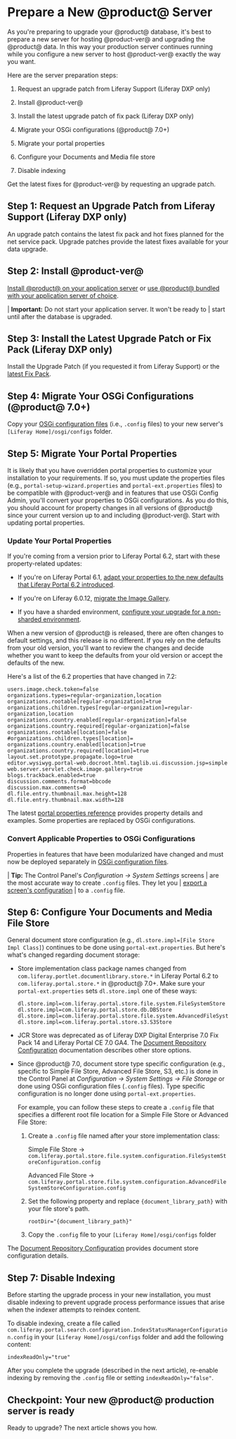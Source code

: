 # Prepare a New @product@ Server 

As you're preparing to upgrade your @product@ database, it's best to prepare a
new server for hosting @product-ver@ and upgrading the @product@ data. In this
way your production server continues running while you configure a new server to
host @product-ver@ exactly the way you want. 

Here are the server preparation steps:

1.  Request an upgrade patch from Liferay Support (Liferay DXP only)

2.  Install @product-ver@ 

3.  Install the latest upgrade patch of fix pack (Liferay DXP only)

4.   Migrate your OSGi configurations (@product@ 7.0+)

5.   Migrate your portal properties

6.  Configure your Documents and Media file store 

7.  Disable indexing 

Get the latest fixes for @product-ver@ by requesting an upgrade patch. 

## Step 1: Request an Upgrade Patch from Liferay Support (Liferay DXP only)

An upgrade patch contains the latest fix pack and hot fixes planned for the net
service pack. Upgrade patches provide the latest fixes available for your data
upgrade. 

## Step 2: Install @product-ver@ 

[Install @product@ on your application server](/deployment/deployment/-/knowledge_base/7-2/deploying-product)
or
[use @product@ bundled with your application server of choice](/deployment/deployment/-/knowledge_base/7-2/installing-liferay). 

| **Important:** Do not start your application server. It won't be ready to 
| start until after the database is upgraded. 

## Step 3: Install the Latest Upgrade Patch or Fix Pack (Liferay DXP only)

Install the Upgrade Patch (if you requested it from Liferay Support) or the 
[latest Fix Pack](/deployment/deployment/-/knowledge_base/7-2/patching-liferay). 

## Step 4: Migrate Your OSGi Configurations (@product@ 7.0+)

Copy your
[OSGi configuration files](/user/-/knowledge_base/7-2/understanding-system-configuration-files)
(i.e., `.config` files) to your new server's `[Liferay Home]/osgi/configs`
folder. 

## Step 5: Migrate Your Portal Properties 

It is likely that you have overridden portal properties to customize your
installation to your requirements. If so, you must update the properties files
(e.g., `portal-setup-wizard.properties` and `portal-ext.properties` files) to be
compatible with @product-ver@ and in features that use OSGi Config Admin, you'll
convert your properties to OSGi configurations. As you do this, you should
account for property changes in all versions of @product@ since your current
version up to and including @product-ver@. Start with updating portal
properties. 

### Update Your Portal Properties 

If you're coming from a version prior to Liferay Portal 6.2, start with these
property-related updates:

-   If you're on Liferay Portal 6.1,
    [adapt your properties to the new defaults that Liferay Portal 6.2 introduced](/discover/deployment/-/knowledge_base/6-2/upgrading-liferay#review-the-liferay-6). 

-   If you're on Liferay 6.0.12, 
    [migrate the Image Gallery](/discover/deployment/-/knowledge_base/6-2/upgrading-liferay#migrate-your-image-gallery-images).

-   If you have a sharded environment,
    [configure your upgrade for a non-sharded environment](/discover/deployment/-/knowledge_base/7-0/upgrading-sharded-environment).

When a new version of @product@ is released, there are often changes to default
settings, and this release is no different. If you rely on the defaults from
your old version, you'll want to review the changes and decide whether you want
to keep the defaults from your old version or accept the defaults of the new. 

Here's a list of the 6.2 properties that have changed in 7.2: 
    
    users.image.check.token=false
    organizations.types=regular-organization,location
    organizations.rootable[regular-organization]=true
    organizations.children.types[regular-organization]=regular-organization,location
    organizations.country.enabled[regular-organization]=false
    organizations.country.required[regular-organization]=false
    organizations.rootable[location]=false
    #organizations.children.types[location]=
    organizations.country.enabled[location]=true
    organizations.country.required[location]=true
    layout.set.prototype.propagate.logo=true
    editor.wysiwyg.portal-web.docroot.html.taglib.ui.discussion.jsp=simple
    web.server.servlet.check.image.gallery=true
    blogs.trackback.enabled=true
    discussion.comments.format=bbcode
    discussion.max.comments=0
    dl.file.entry.thumbnail.max.height=128
    dl.file.entry.thumbnail.max.width=128

The latest
[portal properties reference](@platform-ref@/7.2-latest/propertiesdoc/portal.properties.html)
provides property details and examples. Some properties are replaced by OSGi
configurations. 

### Convert Applicable Properties to OSGi Configurations 

Properties in features that have been modularized have changed and must now be
deployed separately in
[OSGi configuration files](/user/-/knowledge_base/7-2/system-settings#exporting-and-importing-configurations). 

| **Tip:** The Control Panel's *Configuration &rarr; System Settings* screens 
| are the most accurate way to create `.config` files. They let you
| [export a screen's configuration](/user/-/knowledge_base/7-2/system-settings#exporting-and-importing-configurations)
| to a `.config` file. 

## Step 6: Configure Your Documents and Media File Store 

General document store configuration (e.g., `dl.store.impl=[File Store Impl
Class]`) continues to be done using `portal-ext.properties`. But here's what's
changed regarding document storage:

-   Store implementation class package names changed from 
    `com.liferay.portlet.documentlibrary.store.*` in Liferay Portal 6.2 to
    `com.liferay.portal.store.*` in @product@ 7.0+. Make sure your
    `portal-ext.properties` sets `dl.store.impl` one of these ways:

        dl.store.impl=com.liferay.portal.store.file.system.FileSystemStore
        dl.store.impl=com.liferay.portal.store.db.DBStore
        dl.store.impl=com.liferay.portal.store.file.system.AdvancedFileSystemStore
        dl.store.impl=com.liferay.portal.store.s3.S3Store

-   JCR Store was deprecated as of Liferay DXP Digital Enterprise 7.0 Fix Pack 
    14 and Liferay Portal CE 7.0 GA4. The
    [Document Repository Configuration](/discover/deployment/-/knowledge_base/7-1/document-repository-configuration)
    documentation describes other store options.

-   Since @product@ 7.0, document store type specific configuration (e.g., 
    specific to Simple File Store, Advanced File Store, S3, etc.) is done in the
    Control Panel at *Configuration &rarr; System Settings &rarr; File Storage*
    or done using OSGi configuration files (`.config` files). Type specific
    configuration is no longer done using `portal-ext.properties`. 

    For example, you can follow these steps to create a `.config` file that
    specifies a different root file location for a Simple File Store or Advanced
    File Store:
    
    1.  Create a `.config` file named after your store implementation class:
    
        Simple File Store &rarr; 
        `com.liferay.portal.store.file.system.configuration.FileSystemStoreConfiguration.config`
    
        Advanced File Store &rarr; 
        `com.liferay.portal.store.file.system.configuration.AdvancedFileSystemStoreConfiguration.config`
    
    2.  Set the following property and replace `{document_library_path}` with 
        your file store's path.
    
            rootDir="{document_library_path}"
    
    3.  Copy the `.config` file to your `[Liferay Home]/osgi/configs` folder

The
[Document Repository Configuration](/deployment/deployment/-/knowledge_base/7-2/document-repository-configuration)
provides document store configuration details. 

## Step 7: Disable Indexing

Before starting the upgrade process in your new installation, you must disable
indexing to prevent upgrade process performance issues that arise when the
indexer attempts to reindex content. 

To disable indexing, create a file called
`com.liferay.portal.search.configuration.IndexStatusManagerConfiguration.config`
in your `[Liferay Home]/osgi/configs` folder and add the following content: 

    indexReadOnly="true"

After you complete the upgrade (described in the next article), re-enable
indexing by removing the `.config` file or setting `indexReadOnly="false"`. 

## Checkpoint: Your new @product@ production server is ready

Ready to upgrade? The next article shows you how. 
